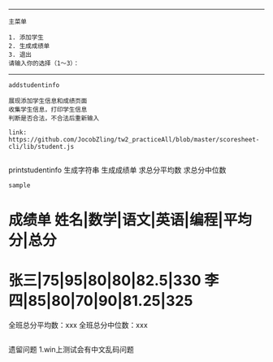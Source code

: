 -----
```
主菜单

1. 添加学生
2. 生成成绩单
3. 退出
请输入你的选择（1～3）：

```
-----
```
addstudentinfo

展现添加学生信息和成绩页面
收集学生信息，打印学生信息
判断是否合法，不合法后重新输入

link:
https://github.com/JocobZling/tw2_practiceAll/blob/master/scoresheet-cli/lib/student.js


```
printstudentinfo
生成字符串
生成成绩单
求总分平均数
求总分中位数
```
sample
```
成绩单
姓名|数学|语文|英语|编程|平均分|总分 
========================
张三|75|95|80|80|82.5|330
李四|85|80|70|90|81.25|325
========================
全班总分平均数：xxx
全班总分中位数：xxx
```

```
遗留问题
1.win上测试会有中文乱码问题

```